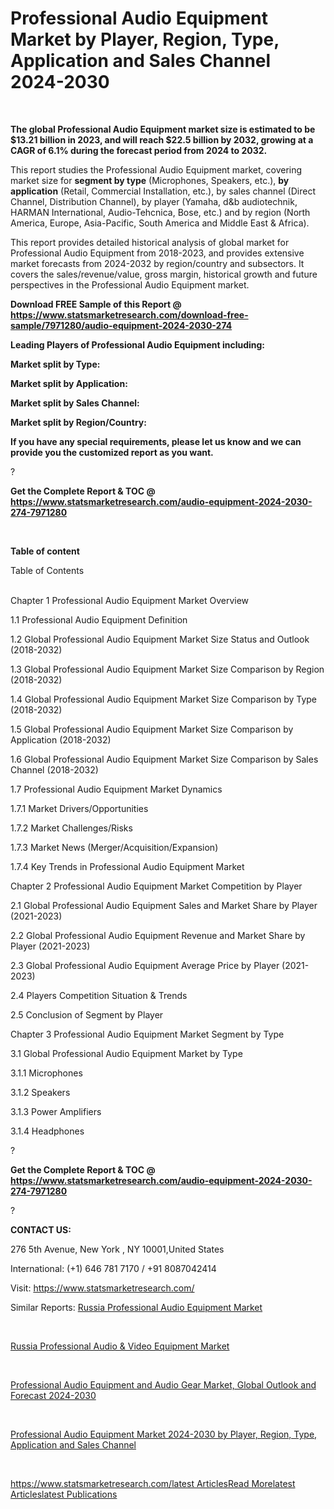 <h1>Professional Audio Equipment Market by Player, Region, Type, Application and Sales Channel 2024-2030</h1><br/><p><strong>The global Professional Audio Equipment market size is estimated to be $13.21 billion in 2023, and will reach $22.5 billion by 2032, growing at a <strong>CAGR</strong> of 6.1% during the forecast period from 2024 to 2032.</strong></p>
 
 
 
 <p>This report studies the Professional Audio Equipment market, covering market size for <strong>segment by type</strong> (Microphones, Speakers, etc.), <strong>by application</strong> (Retail, Commercial Installation, etc.), by sales channel (Direct Channel, Distribution Channel), by player (Yamaha, d&b audiotechnik, HARMAN International, Audio-Tehcnica, Bose, etc.) and by region (North America, Europe, Asia-Pacific, South America and Middle East & Africa).</p>
 
 
 
 <p>This report provides detailed historical analysis of global market for Professional Audio Equipment from 2018-2023, and provides extensive market forecasts from 2024-2032 by region/country and subsectors. It covers the sales/revenue/value, gross margin, historical growth and future perspectives in the Professional Audio Equipment market.</p>
 
 
 
 <p><strong>Download FREE Sample of this Report @ <a href="https://www.statsmarketresearch.com/download-free-sample/7971280/audio-equipment-2024-2030-274">https://www.statsmarketresearch.com/download-free-sample/7971280/audio-equipment-2024-2030-274</a></strong></p>
 
 
 
 <p><strong>Leading Players of Professional Audio Equipment including:</strong></p>
 
 
 
 <p><strong>Market split by Type:</strong></p>
 
 
 
 <p><strong>Market split <strong>by Application</strong>:</strong></p>
 
 
 
 <p><strong>Market split by Sales Channel:</strong></p>
 
 
 
 <p><strong>Market split by Region/Country:</strong></p>
 
 
 
 <p><strong>If you have any special requirements, please let us know and we can provide you the customized report as you want.</strong></p>
 
 
 
 <p>? </p>
 
 
 
 <div><b>Get the Complete Report & TOC @ <a href="https://www.statsmarketresearch.com/audio-equipment-2024-2030-274-7971280">https://www.statsmarketresearch.com/audio-equipment-2024-2030-274-7971280</a></b></div>
 
 
 
 <p><br />
 
 <b>Table of content</b></p>
 
 
 
 <p>Table of Contents<br />
 
 <br />
 
 Chapter 1 Professional Audio Equipment Market Overview<br />
 
 1.1 Professional Audio Equipment Definition<br />
 
 1.2 Global Professional Audio Equipment Market Size Status and Outlook (2018-2032)<br />
 
 1.3 Global Professional Audio Equipment Market Size Comparison by Region (2018-2032)<br />
 
 1.4 Global Professional Audio Equipment Market Size Comparison by Type (2018-2032)<br />
 
 1.5 Global Professional Audio Equipment Market Size Comparison by Application (2018-2032)<br />
 
 1.6 Global Professional Audio Equipment Market Size Comparison by Sales Channel (2018-2032)<br />
 
 1.7 Professional Audio Equipment Market Dynamics<br />
 
 1.7.1 Market Drivers/Opportunities<br />
 
 1.7.2 Market Challenges/Risks<br />
 
 1.7.3 Market News (Merger/Acquisition/Expansion)<br />
 
 1.7.4 Key Trends in Professional Audio Equipment Market<br />
 
 Chapter 2 Professional Audio Equipment Market Competition by Player<br />
 
 2.1 Global Professional Audio Equipment Sales and Market Share by Player (2021-2023)<br />
 
 2.2 Global Professional Audio Equipment Revenue and Market Share by Player (2021-2023)<br />
 
 2.3 Global Professional Audio Equipment Average Price by Player (2021-2023)<br />
 
 2.4 Players Competition Situation & Trends<br />
 
 2.5 Conclusion of Segment by Player<br />
 
 Chapter 3 Professional Audio Equipment Market Segment by Type<br />
 
 3.1 Global Professional Audio Equipment Market by Type<br />
 
 3.1.1 Microphones<br />
 
 3.1.2 Speakers<br />
 
 3.1.3 Power Amplifiers<br />
 
 3.1.4 Headphones<br />
 
 ? </p>
 
 
 
 <div><b>Get the Complete Report & TOC @ <a href="https://www.statsmarketresearch.com/audio-equipment-2024-2030-274-7971280">https://www.statsmarketresearch.com/audio-equipment-2024-2030-274-7971280</a></b></div>
 
 
 
 <p>? </p>
 
 
 
 <p><b>CONTACT US:</b><br />
 
 276 5th Avenue, New York , NY 10001,United States<br />
 
 International: (+1) 646 781 7170 / +91 8087042414<br />
 
 Visit: <a href="https://www.statsmarketresearch.com/">https://www.statsmarketresearch.com/</a><br />
 
 Similar Reports: <a href="https://www.statsmarketresearch.com/audio-equipment-2024-2030-274-7971280">Russia Professional Audio Equipment Market</a><br />
 
 <br />
 
 <a href="https://www.statsmarketresearch.com/audio-equipment-2024-2030-274-7971280">Russia Professional Audio & Video Equipment Market</a><br />
 
 <br />
 
 <a href="https://www.statsmarketresearch.com/audio-equipment-2024-2030-274-7971280">Professional Audio Equipment and Audio Gear Market, Global Outlook and Forecast 2024-2030</a><br />
 
 <br />
 
 <a href="https://www.statsmarketresearch.com/audio-equipment-2024-2030-274-7971280">Professional Audio Equipment Market 2024-2030 by Player, Region, Type, Application and Sales Channel</a><br />
 
 <br />
 
 <a href="https://gyeongbokgung.com">https://www.statsmarketresearch.com/</a><a href="https://hallyeomaritime.com">latest Articles</a><a href="https://jingwansa.com">Read More</a><a href="https://nguoiviet.jp/">latest Articles</a><a href="https://www.intelmarketresearch.com/">latest Publications</a></p>